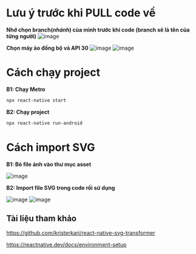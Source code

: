 # Lưu ý trước khi PULL code về
**Nhớ chọn branch(*nhánh*) của mình trước khi code (branch sẽ là tên của từng người)**
![image](https://user-images.githubusercontent.com/86552382/199064454-e762797b-7dee-491b-99d8-b8cff213d3e1.png)

**Chọn máy ảo đồng bộ và API 30**
![image](https://user-images.githubusercontent.com/86552382/199182464-fe9c8355-4ae9-4e15-aec4-ce7e75a52510.png)
![image](https://user-images.githubusercontent.com/86552382/199182779-56d77b53-9e11-4bea-b256-620378689413.png)




# Cách chạy project
**B1: Chạy Metro**
```bash
npx react-native start
```
**B2: Chạy project**
```bash
npx react-native run-android
```

# Cách import SVG
**B1: Bỏ file ảnh vào thư mục asset**

![image](https://user-images.githubusercontent.com/86552382/199063036-787e6650-5064-40b4-aaca-d822e479a8b6.png)

**B2: Import file SVG trong code rồi sử dụng**

![image](https://user-images.githubusercontent.com/86552382/199063137-85c108e3-1e89-4ad2-8c5b-fe7ce92c318c.png)
![image](https://user-images.githubusercontent.com/86552382/199063387-7e4bf69d-f0c6-4749-bdec-eca4c5d3bca8.png)




## Tài liệu tham khảo
https://github.com/kristerkari/react-native-svg-transformer

https://reactnative.dev/docs/environment-setup
